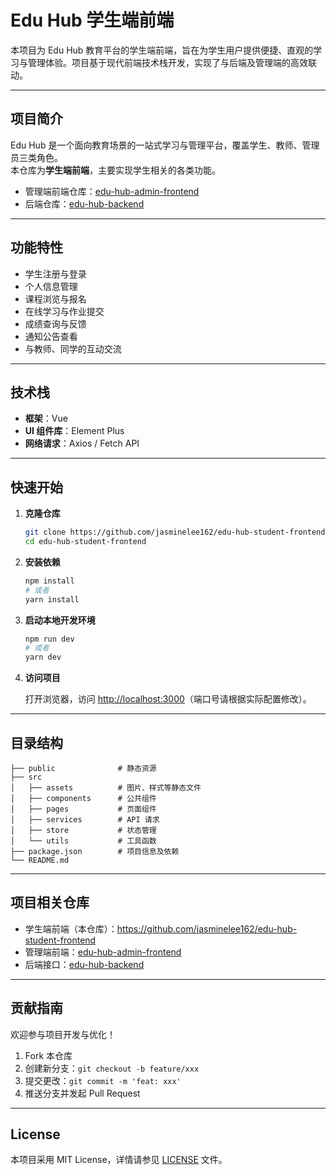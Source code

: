 # Edu Hub 学生端前端

本项目为 Edu Hub 教育平台的学生端前端，旨在为学生用户提供便捷、直观的学习与管理体验。项目基于现代前端技术栈开发，实现了与后端及管理端的高效联动。

---

## 项目简介

Edu Hub 是一个面向教育场景的一站式学习与管理平台，覆盖学生、教师、管理员三类角色。  
本仓库为**学生端前端**，主要实现学生相关的各类功能。

- 管理端前端仓库：[edu-hub-admin-frontend](https://github.com/jasminelee162/edu-hub-admin-frontend)
- 后端仓库：[edu-hub-backend](https://github.com/jasminelee162/edu-hub-backend)

---

## 功能特性

- 学生注册与登录
- 个人信息管理
- 课程浏览与报名
- 在线学习与作业提交
- 成绩查询与反馈
- 通知公告查看
- 与教师、同学的互动交流

---

## 技术栈

- **框架**：Vue
- **UI 组件库**：Element Plus
- **网络请求**：Axios / Fetch API

---

## 快速开始

1. **克隆仓库**

   ```bash
   git clone https://github.com/jasminelee162/edu-hub-student-frontend.git
   cd edu-hub-student-frontend
   ```

2. **安装依赖**

   ```bash
   npm install
   # 或者
   yarn install
   ```

3. **启动本地开发环境**

   ```bash
   npm run dev
   # 或者
   yarn dev
   ```

4. **访问项目**

   打开浏览器，访问 [http://localhost:3000](http://localhost:3000)（端口号请根据实际配置修改）。

---

## 目录结构

```
├── public              # 静态资源
├── src
│   ├── assets          # 图片、样式等静态文件
│   ├── components      # 公共组件
│   ├── pages           # 页面组件
│   ├── services        # API 请求
│   ├── store           # 状态管理
│   └── utils           # 工具函数
├── package.json        # 项目信息及依赖
└── README.md
```

---

## 项目相关仓库

- 学生端前端（本仓库）：https://github.com/jasminelee162/edu-hub-student-frontend
- 管理端前端：[edu-hub-admin-frontend](https://github.com/jasminelee162/edu-hub-admin-frontend)
- 后端接口：[edu-hub-backend](https://github.com/jasminelee162/edu-hub-backend)

---

## 贡献指南

欢迎参与项目开发与优化！

1. Fork 本仓库
2. 创建新分支：`git checkout -b feature/xxx`
3. 提交更改：`git commit -m 'feat: xxx'`
4. 推送分支并发起 Pull Request

---

## License

本项目采用 MIT License，详情请参见 [LICENSE](./LICENSE) 文件。
````
